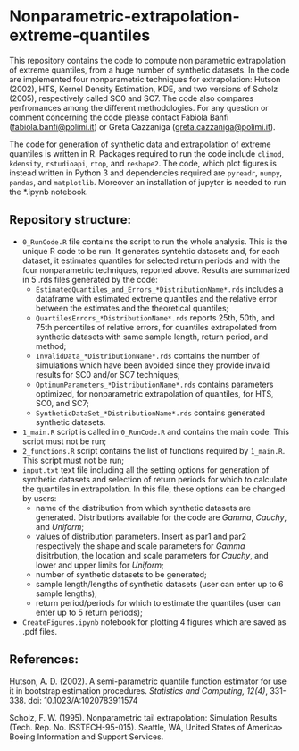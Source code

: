 # Nonparametric-extrapolation-extreme-quantiles

This repository contains the code to compute non parametric extrapolation of extreme quantiles, from a huge number of synthetic datasets. In the code are implemented four nonparametric techniques for extrapolation: Hutson (2002), HTS, Kernel Density Estimation, KDE, and two versions of Scholz (2005), respectively called SC0 and SC7. The code also compares perfromances among the different methodologies. For any question or comment concerning the code please contact Fabiola Banfi (fabiola.banfi@polimi.it) or Greta Cazzaniga (greta.cazzaniga@polimi.it).

The code for generation of synthetic data and extrapolation of extreme quantiles is written in R. Packages required to run the code include `climod`, `kdensity`, `rstudioapi`, `rtop`, and `reshape2`.
The code, which plot figures is instead written in Python 3 and dependencies required are `pyreadr`, `numpy`, `pandas`, and `matplotlib`. Moreover an installation of jupyter is needed to run the *.ipynb notebook.

## Repository structure:
- `0_RunCode.R` file contains the script to run the whole analysis. This is the unique R code to be run. It generates syntehtic datasets and, for each dataset, it estimates quantiles for selected return periods and with the four nonparametric techniques, reported above. Results are summarized in 5 .rds files generated by the code:
  * `EstimatedQuantiles_and_Errors_*DistributionName*.rds` includes a dataframe with estimated extreme quantiles and the relative error between the estimates and the theoretical quantiles;
  * `QuartilesErrors_*DistributionName*.rds` reports 25th, 50th, and 75th percentiles of relative errors, for quantiles extrapolated from synthetic datasets with same sample length, return period, and method;
  * `InvalidData_*DistributionName*.rds` contains the number of simulations which have been avoided since they provide invalid results for SC0 and/or SC7 techniques;
  * `OptimumParameters_*DistributionName*.rds` contains parameters optimized, for nonparametric extrapolation of quantiles, for HTS, SC0, and SC7;
  * `SyntheticDataSet_*DistributionName*.rds` contains generated synthetic datasets.
- `1_main.R` script is called in `0_RunCode.R` and contains the main code. This script must not be run;
- `2_functions.R` script contains the list of functions required by `1_main.R`. This script must not be run;
- `input.txt` text file including all the setting options for generation of synthetic datasets and selection of return periods for which to calculate the quantiles in extrapolation. In this file, these options can be changed by users:
  * name of the distribution from which synthetic datasets are generated. Distributions available for the code are *Gamma*, *Cauchy*, and *Uniform*;
  * values of distribution parameters. Insert as par1 and par2 respectively the shape and scale parameters for *Gamma* disitrbution, the location and scale parameters for *Cauchy*, and lower and upper limits for *Uniform*;
  * number of synthetic datasets to be generated;
  * sample length/lengths of synthetic datasets (user can enter up to 6 sample lengths);
  * return period/periods for which to estimate the quantiles (user can enter up to 5 return periods);
- `CreateFigures.ipynb` notebook for plotting 4 figures which are saved as .pdf files. 

## References:
Hutson, A. D. (2002). A semi-parametric quantile function estimator for use it in bootstrap estimation procedures. *Statistics and Computing, 12(4)*, 331-338. doi: 10.1023/A:1020783911574

Scholz, F. W. (1995). Nonparametric tail extrapolation: Simulation Results (Tech. Rep. No. ISSTECH-95-015). Seattle, WA, United States of America> Boeing Information and Support Services.
